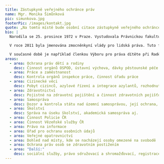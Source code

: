 ```yaml
---
title: Zástupkyně veřejného ochránce práv
name: Mgr. Monika Šimůnková
pic: simunkova.jpg
footerPic: /images/kontakt.jpg
quote: „Na tomto místě bude osobní citace zástupkyně veřejného ochránce práv.“
bio: |
  Narodila se 25. prosince 1972 v Praze. Vystudovala Právnickou fakultu Univerzity Karlovy v Praze a patří k předním odborníkům na právní ochranu dětí. Absolvovala roční stipendijní pobyt na univerzitě v německém Pasově a po složení advokátní zkoušky působila nejprve v řadě právnických kanceláří a poté jako právnička a zástupkyně ředitelky Nadace Naše dítě. Věnovala se zde řadě projektů na ochranu dětských práv, byla členkou představenstva mezinárodní organizace v oblasti dětských práv EURONET se sídlem v Bruselu. Je také zakladatelkou Linky právní pomoci Nadace Naše dítě, za níž obdržela společně s nadací v roce 2006 cenu Právník roku.

  V roce 2011 byla jmenována zmocněnkyní vlády pro lidská práva. Tuto funkci vykonávala takřka tři roky a věnovala se zejména problematice sociálního vyloučení, ochraně dětí, zaměřila se také na oblast školství apod. Iniciovala českou verzi kampaně Rady Evropy Jedno z pěti – Stop sexuálnímu zneužívání dětí. Vedla několik delegací ČR při obhajobě zpráv o dodržování lidských práv např. před ženevským Výborem OSN pro dětská práva. V letech 2016-2018 působila jako poradkyně ministrů školství pro oblast společného vzdělávání a souvisejících témat.

  V současné době je například členkou Výboru pro práva dítěte při Radě vlády pro lidská práva, pracovní skupiny k porodnictví při Radě vlády pro rovnost žen a mužů. Podílí se také na zlepšení ochrany práv dětí v soudních řízeních.
areas:
  - area: Ochrana práv dětí a rodiny
    desc: Činnost orgánů OSPOD, ústavní výchova, dávky pěstounské péče
  - area: Práce a zaměstnanost
    desc: Kontrola orgánů inspekce práce, činnost úřadu práce
  - area: Cizinecké věci
    desc: Pobyt cizinců, azylové řízení a integrace azylantů, rozhodnutí o správním vyhoštění, rozhodnutí o zajištění, konzulární služba aj.
  - area: Zdravotnictví
    desc: Pojistné na zdravotní pojištění a činnost zdravotních pojišťoven, péče o zdraví
  - area: Samospráva
    desc: Dozor a kontrola státu nad územní samosprávou, její ochrana, územní členění
  - area: Školství
    desc: Správa na úseku školství, akademická samospráva aj.
  - area: Činnost Policie ČR
  - area: Činnost Vězeňské služby ČR
  - area: Právo na informace
  - area: Úřad pro ochranu osobních údajů
  - area: Veřejné opatrovnictví
  - area: Dohled nad místy, kde se nacházejí osoby omezené na svobodě
  - area: Ochrana práv osob se zdravotním postižením
  - area: "Další:"
    desc: sociální služby, právo sdružovací a shromažďovací, registrace církví, práva menšin, Národní bezpečnostní úřad, svoboda projevu, správa na úseku tisku, činnost RRTV, konzulární služba aj.
---
```

